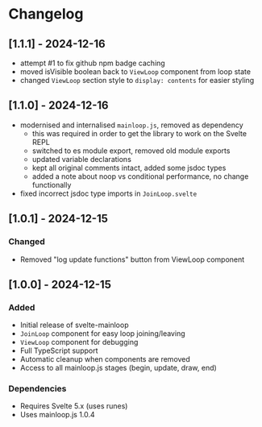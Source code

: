 # Changelog

## [1.1.1] - 2024-12-16

- attempt #1 to fix github npm badge caching
- moved isVisible boolean back to `ViewLoop` component from loop state
- changed `ViewLoop` section style to `display: contents` for easier styling

## [1.1.0] - 2024-12-16
- modernised and internalised `mainloop.js`, removed as dependency
  - this was required in order to get the library to work on the Svelte REPL
  - switched to es module export, removed old module exports
  - updated variable declarations
  - kept all original comments intact, added some jsdoc types
  - added a note about noop vs conditional performance, no change functionally
- fixed incorrect jsdoc type imports in `JoinLoop.svelte`

## [1.0.1] - 2024-12-15

### Changed
- Removed "log update functions" button from ViewLoop component

## [1.0.0] - 2024-12-15

### Added
- Initial release of svelte-mainloop
- `JoinLoop` component for easy loop joining/leaving
- `ViewLoop` component for debugging
- Full TypeScript support
- Automatic cleanup when components are removed
- Access to all mainloop.js stages (begin, update, draw, end)

### Dependencies
- Requires Svelte 5.x (uses runes)
- Uses mainloop.js 1.0.4